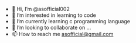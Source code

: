 - 👋 Hi, I’m @asofficial002
- 👀 I’m interested in learning to code
- 🌱 I’m currently learning c programming language
- 💞️ I’m looking to collaborate on ...
- 📫 How to reach me asofficial@gmail.com

<!---
asofficial002/asofficial002 is a ✨ special ✨ repository because its `README.md` (this file) appears on your GitHub profile.
You can click the Preview link to take a look at your changes.
--->
